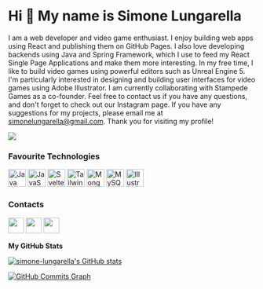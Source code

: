 Hi 👋 My name is Simone Lungarella
==================================

I am a web developer and video game enthusiast. I enjoy building web apps using React and publishing them on GitHub Pages. I also love developing backends using Java and Spring Framework, which I use to feed my React Single Page Applications and make them more interesting. In my free time, I like to build video games using powerful editors such as Unreal Engine 5. I'm particularly interested in designing and building user interfaces for video games using Adobe Illustrator. I am currently collaborating with Stampede Games as a co-founder. Feel free to contact us if you have any questions, and don't forget to check out our Instagram page. If you have any suggestions for my projects, please email me at simonelungarella@gmail.com. Thank you for visiting my profile!

<a href="https://www.github.com/simone-lungarella" target="_blank" rel="noreferrer"><img
src="https://img.shields.io/github/followers/simone-lungarella?logo=github&style=for-the-badge&color=0891b2&labelColor=1c1917" /></a>
### Favourite Technologies

<p align="left">
<a href="https://www.oracle.com/java/" target="_blank" rel="noreferrer"><img src="https://raw.githubusercontent.com/danielcranney/readme-generator/main/public/icons/skills/java-colored.svg" width="36" height="36" alt="Java" /></a>
<a href="https://developer.mozilla.org/en-US/docs/Web/JavaScript" target="_blank" rel="noreferrer"><img src="https://raw.githubusercontent.com/danielcranney/readme-generator/main/public/icons/skills/javascript-colored.svg" width="36" height="36" alt="JavaScript" /></a>
<a href="https://svelte.dev/" target="_blank" rel="noreferrer"><img src="https://raw.githubusercontent.com/danielcranney/readme-generator/main/public/icons/skills/svelte-colored.svg" width="36" height="36" alt="Svelte" /></a>
<a href="https://tailwindcss.com/" target="_blank" rel="noreferrer"><img src="https://raw.githubusercontent.com/danielcranney/readme-generator/main/public/icons/skills/tailwindcss-colored.svg" width="36" height="36" alt="TailwindCSS" /></a>
<a href="https://www.mongodb.com/" target="_blank" rel="noreferrer"><img src="https://raw.githubusercontent.com/danielcranney/readme-generator/main/public/icons/skills/mongodb-colored.svg" width="36" height="36" alt="MongoDB" /></a>
<a href="https://www.mysql.com/" target="_blank" rel="noreferrer"><img src="https://raw.githubusercontent.com/danielcranney/readme-generator/main/public/icons/skills/mysql-colored.svg" width="36" height="36" alt="MySQL" /></a>
<a href="adobe.com/uk/products/illustrator.html" target="_blank" rel="noreferrer"><img src="https://raw.githubusercontent.com/danielcranney/readme-generator/main/public/icons/skills/illustrator-colored.svg" width="36" height="36" alt="Illustrator" /></a>
</p>

### Contacts

<p align="left"> <a href="https://www.github.com/simone-lungarella" target="_blank" rel="noreferrer"><img src="https://raw.githubusercontent.com/danielcranney/readme-generator/main/public/icons/socials/github.svg" width="32" height="32" /></a> <a href="https://www.linkedin.com/in/simone-lungarella" target="_blank" rel="noreferrer"><img src="https://raw.githubusercontent.com/danielcranney/readme-generator/main/public/icons/socials/linkedin.svg" width="32" height="32" /></a> <a href="https://www.stackoverflow.com/users/10722088/simone-lungarella" target="_blank" rel="noreferrer"><img src="https://raw.githubusercontent.com/danielcranney/readme-generator/main/public/icons/socials/stackoverflow.svg" width="32" height="32" /></a></p>


<b>My GitHub Stats</b>

<a href="http://www.github.com/simone-lungarella"><img src="https://github-readme-stats.vercel.app/api?username=simone-lungarella&show_icons=true&hide=&count_private=true&title_color=0891b2&text_color=ffffff&icon_color=0891b2&bg_color=1c1917&hide_border=true&show_icons=true" alt="simone-lungarella's GitHub stats" /></a>

<a href="http://www.github.com/simone-lungarella"><img src="https://github-readme-activity-graph.cyclic.app/graph?username=simone-lungarella&bg_color=1c1917&color=ffffff&line=0891b2&point=ffffff&area_color=1c1917&area=true&hide_border=true&custom_title=GitHub%20Commits%20Graph" alt="GitHub Commits Graph" /></a>
